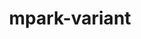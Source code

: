 ---
title: "mpark-variant"
layout: cache
categories: [package, develop]
meta: {"versions": ["1.4.0"], "compilers": ["gcc@=11.1.0", "oneapi@=2023.0.0", "oneapi@=2023.1.0"], "oss": ["ubuntu20.04"], "platforms": ["linux"], "targets": ["ppc64le", "x86_64", "x86_64_v3"], "stacks": ["e4s", "e4s-oneapi", "e4s-power"], "num_specs": 7, "num_specs_by_stack": {"e4s-power": 3, "e4s-oneapi": 2, "e4s": 2}}
spec_details: [{"hash": "rdtdfjnde34wbhcnfvpusovf4t7cs3mj", "compiler": "gcc@=11.1.0", "versions": ["1.4.0"], "os": "ubuntu20.04", "platform": "linux", "target": "ppc64le", "variants": ["build_system=cmake", "build_type=Release", "generator=make", "~ipo", "patches=21a4f8d,4e173fe,b3501f7"], "stacks": ["e4s-power"], "size": "-", "tarball": "https://binaries.spack.io/develop/build_cache/linux-ubuntu20.04-ppc64le/gcc-11.1.0/mpark-variant-1.4.0/linux-ubuntu20.04-ppc64le-gcc-11.1.0-mpark-variant-1.4.0-rdtdfjnde34wbhcnfvpusovf4t7cs3mj.spack"}, {"hash": "qdr2xw3brzbxgm36qlv7vx4iblv5uqvr", "compiler": "gcc@=11.1.0", "versions": ["1.4.0"], "os": "ubuntu20.04", "platform": "linux", "target": "ppc64le", "variants": ["build_system=cmake", "build_type=RelWithDebInfo", "generator=make", "~ipo", "patches=21a4f8d,4e173fe,b3501f7"], "stacks": ["e4s-power"], "size": "-", "tarball": "https://binaries.spack.io/develop/build_cache/linux-ubuntu20.04-ppc64le/gcc-11.1.0/mpark-variant-1.4.0/linux-ubuntu20.04-ppc64le-gcc-11.1.0-mpark-variant-1.4.0-qdr2xw3brzbxgm36qlv7vx4iblv5uqvr.spack"}, {"hash": "4uoxc2bt5y7pwuk75paeevxlay4fqro2", "compiler": "gcc@=11.1.0", "versions": ["1.4.0"], "os": "ubuntu20.04", "platform": "linux", "target": "ppc64le", "variants": ["build_system=cmake", "build_type=Release", "generator=make", "~ipo", "patches=21a4f8d,4e173fe,b3501f7"], "stacks": ["e4s-power"], "size": "-", "tarball": "https://binaries.spack.io/develop/build_cache/linux-ubuntu20.04-ppc64le/gcc-11.1.0/mpark-variant-1.4.0/linux-ubuntu20.04-ppc64le-gcc-11.1.0-mpark-variant-1.4.0-4uoxc2bt5y7pwuk75paeevxlay4fqro2.spack"}, {"hash": "fitzqsi3q4dg6ewmxdxieqw3trpg3fnd", "compiler": "oneapi@=2023.0.0", "versions": ["1.4.0"], "os": "ubuntu20.04", "platform": "linux", "target": "x86_64", "variants": ["build_system=cmake", "build_type=RelWithDebInfo", "generator=make", "~ipo", "patches=21a4f8d,4e173fe,b3501f7"], "stacks": ["e4s-oneapi"], "size": "-", "tarball": "https://binaries.spack.io/develop/build_cache/linux-ubuntu20.04-x86_64/oneapi-2023.0.0/mpark-variant-1.4.0/linux-ubuntu20.04-x86_64-oneapi-2023.0.0-mpark-variant-1.4.0-fitzqsi3q4dg6ewmxdxieqw3trpg3fnd.spack"}, {"hash": "kaehqcmf3gttu33rygufz3n4ddaw7cdw", "compiler": "oneapi@=2023.1.0", "versions": ["1.4.0"], "os": "ubuntu20.04", "platform": "linux", "target": "x86_64", "variants": ["build_system=cmake", "build_type=Release", "generator=make", "~ipo", "patches=21a4f8d,4e173fe,b3501f7"], "stacks": ["e4s-oneapi"], "size": "-", "tarball": "https://binaries.spack.io/develop/build_cache/linux-ubuntu20.04-x86_64/oneapi-2023.1.0/mpark-variant-1.4.0/linux-ubuntu20.04-x86_64-oneapi-2023.1.0-mpark-variant-1.4.0-kaehqcmf3gttu33rygufz3n4ddaw7cdw.spack"}, {"hash": "fpwrscf2niodm57wcequdzv65llmftja", "compiler": "gcc@=11.1.0", "versions": ["1.4.0"], "os": "ubuntu20.04", "platform": "linux", "target": "x86_64_v3", "variants": ["build_system=cmake", "build_type=RelWithDebInfo", "generator=make", "~ipo", "patches=21a4f8d,4e173fe,b3501f7"], "stacks": ["e4s"], "size": "-", "tarball": "https://binaries.spack.io/develop/build_cache/linux-ubuntu20.04-x86_64_v3/gcc-11.1.0/mpark-variant-1.4.0/linux-ubuntu20.04-x86_64_v3-gcc-11.1.0-mpark-variant-1.4.0-fpwrscf2niodm57wcequdzv65llmftja.spack"}, {"hash": "uuwl2yhwosnx5726izlbnmypvyv4jpl2", "compiler": "gcc@=11.1.0", "versions": ["1.4.0"], "os": "ubuntu20.04", "platform": "linux", "target": "x86_64_v3", "variants": ["build_system=cmake", "build_type=Release", "generator=make", "~ipo", "patches=21a4f8d,4e173fe,b3501f7"], "stacks": ["e4s"], "size": "-", "tarball": "https://binaries.spack.io/develop/build_cache/linux-ubuntu20.04-x86_64_v3/gcc-11.1.0/mpark-variant-1.4.0/linux-ubuntu20.04-x86_64_v3-gcc-11.1.0-mpark-variant-1.4.0-uuwl2yhwosnx5726izlbnmypvyv4jpl2.spack"}]
---